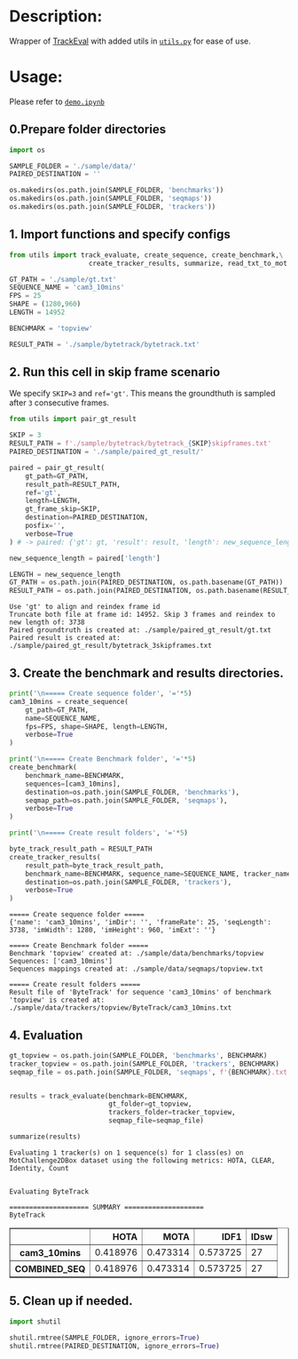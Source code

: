 # Description:
Wrapper of [TrackEval](https://github.com/JonathonLuiten/TrackEval) with added utils in [`utils.py`](https://github.com/tadeephuy/TrackEval/blob/main/utils.py) for ease of use.

# Usage:
Please refer to [`demo.ipynb`](https://github.com/tadeephuy/TrackEval/blob/main/demo.ipynb)

## 0.Prepare folder directories


```python
import os

SAMPLE_FOLDER = './sample/data/'
PAIRED_DESTINATION = ''

os.makedirs(os.path.join(SAMPLE_FOLDER, 'benchmarks'))
os.makedirs(os.path.join(SAMPLE_FOLDER, 'seqmaps'))
os.makedirs(os.path.join(SAMPLE_FOLDER, 'trackers'))
```

## 1. Import functions and specify configs


```python
from utils import track_evaluate, create_sequence, create_benchmark,\
                    create_tracker_results, summarize, read_txt_to_mot

GT_PATH = './sample/gt.txt'
SEQUENCE_NAME = 'cam3_10mins'
FPS = 25
SHAPE = (1280,960)
LENGTH = 14952

BENCHMARK = 'topview'

RESULT_PATH = './sample/bytetrack/bytetrack.txt'
```

## 2. Run this cell in skip frame scenario

We specify `SKIP=3` and `ref='gt'`. This means the groundthuth is sampled after `3` consecutive frames.


```python
from utils import pair_gt_result

SKIP = 3
RESULT_PATH = f'./sample/bytetrack/bytetrack_{SKIP}skipframes.txt'
PAIRED_DESTINATION = './sample/paired_gt_result/'

paired = pair_gt_result(
    gt_path=GT_PATH, 
    result_path=RESULT_PATH,
    ref='gt',
    length=LENGTH,
    gt_frame_skip=SKIP,
    destination=PAIRED_DESTINATION,
    posfix='',
    verbose=True
) # -> paired: {'gt': gt, 'result': result, 'length': new_sequence_length}

new_sequence_length = paired['length']

LENGTH = new_sequence_length
GT_PATH = os.path.join(PAIRED_DESTINATION, os.path.basename(GT_PATH))
RESULT_PATH = os.path.join(PAIRED_DESTINATION, os.path.basename(RESULT_PATH))
```

    Use 'gt' to align and reindex frame id
    Truncate both file at frame id: 14952. Skip 3 frames and reindex to new length of: 3738
    Paired groundtruth is created at: ./sample/paired_gt_result/gt.txt
    Paired result is created at: ./sample/paired_gt_result/bytetrack_3skipframes.txt


## 3. Create the benchmark and results directories.


```python
print('\n===== Create sequence folder', '='*5)
cam3_10mins = create_sequence(
    gt_path=GT_PATH,
    name=SEQUENCE_NAME,
    fps=FPS, shape=SHAPE, length=LENGTH,
    verbose=True
)

print('\n===== Create Benchmark folder', '='*5)
create_benchmark(
    benchmark_name=BENCHMARK, 
    sequences=[cam3_10mins], 
    destination=os.path.join(SAMPLE_FOLDER, 'benchmarks'),
    seqmap_path=os.path.join(SAMPLE_FOLDER, 'seqmaps'),
    verbose=True
)

print('\n===== Create result folders', '='*5)

byte_track_result_path = RESULT_PATH 
create_tracker_results(
    result_path=byte_track_result_path,
    benchmark_name=BENCHMARK, sequence_name=SEQUENCE_NAME, tracker_name='ByteTrack', 
    destination=os.path.join(SAMPLE_FOLDER, 'trackers'), 
    verbose=True
)
```

    
    ===== Create sequence folder =====
    {'name': 'cam3_10mins', 'imDir': '', 'frameRate': 25, 'seqLength': 3738, 'imWidth': 1280, 'imHeight': 960, 'imExt': ''}
    
    ===== Create Benchmark folder =====
    Benchmark 'topview' created at: ./sample/data/benchmarks/topview
    Sequences: ['cam3_10mins']
    Sequences mappings created at: ./sample/data/seqmaps/topview.txt
    
    ===== Create result folders =====
    Result file of 'ByteTrack' for sequence 'cam3_10mins' of benchmark 'topview' is created at: ./sample/data/trackers/topview/ByteTrack/cam3_10mins.txt


## 4. Evaluation


```python
gt_topview = os.path.join(SAMPLE_FOLDER, 'benchmarks', BENCHMARK)
tracker_topview = os.path.join(SAMPLE_FOLDER, 'trackers', BENCHMARK)
seqmap_file = os.path.join(SAMPLE_FOLDER, 'seqmaps', f'{BENCHMARK}.txt')


results = track_evaluate(benchmark=BENCHMARK, 
                         gt_folder=gt_topview, 
                         trackers_folder=tracker_topview, 
                         seqmap_file=seqmap_file)

summarize(results)
```

    
    Evaluating 1 tracker(s) on 1 sequence(s) for 1 class(es) on MotChallenge2DBox dataset using the following metrics: HOTA, CLEAR, Identity, Count
    
    
    Evaluating ByteTrack
    
    ==================== SUMMARY ====================
    ByteTrack



<div>
<table border="1" class="dataframe">
  <thead>
    <tr style="text-align: right;">
      <th></th>
      <th>HOTA</th>
      <th>MOTA</th>
      <th>IDF1</th>
      <th>IDsw</th>
    </tr>
  </thead>
  <tbody>
    <tr>
      <th>cam3_10mins</th>
      <td>0.418976</td>
      <td>0.473314</td>
      <td>0.573725</td>
      <td>27</td>
    </tr>
    <tr>
      <th>COMBINED_SEQ</th>
      <td>0.418976</td>
      <td>0.473314</td>
      <td>0.573725</td>
      <td>27</td>
    </tr>
  </tbody>
</table>
</div>

## 5. Clean up if needed.


```python
import shutil

shutil.rmtree(SAMPLE_FOLDER, ignore_errors=True)
shutil.rmtree(PAIRED_DESTINATION, ignore_errors=True)
```
